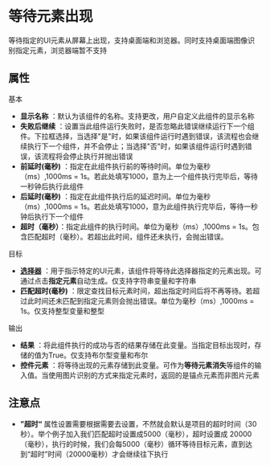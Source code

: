 
# 等待元素出现

等待指定的UI元素从屏幕上出现，支持桌面端和浏览器。同时支持桌面端图像识别指定元素，浏览器端暂不支持

## 属性
基本
- **显示名称** ：默认为该组件的名称。支持更改，用户自定义此组件的显示名称
- **失败后继续** ：设置当此组件运行失败时，是否忽略此错误继续运行下一个组件。下拉框选择，当选择"是"时，如果该组件运行时遇到错误，该流程也会继续执行下一个组件，并不会停止；当选择"否"时，如果该组件运行时遇到错误，该流程将会停止执行并抛出错误
- **前延时(毫秒)** ：指定在此组件执行前的等待时间。单位为毫秒（ms）,1000ms = 1s。若此处填写1000，意为上一个组件执行完毕后，等待一秒钟后执行此组件
- **后延时(毫秒)** ：指定在此组件执行后的延迟时间。单位为毫秒（ms）,1000ms = 1s。若此处填写1000，意为此组件执行完毕后，等待一秒钟后执行下一个组件
- **超时（毫秒）**：指定此组件的执行时间。单位为毫秒（ms）,1000ms = 1s。包含匹配超时（毫秒）。若超出此时间，组件还未执行，会抛出错误。

目标

- **[选择器](../Appendix/Selector.md?_v=v2020.4)** ：用于指示特定的UI元素，该组件将等待此选择器指定的元素出现。可通过点击**指定元素**自动生成。仅支持字符串变量和字符串
- **匹配超时(毫秒)** ：限定查找目标元素时间，超出指定时间后将不再等待。若超过此时间还未匹配到指定元素则会抛出错误。单位为毫秒（ms）,1000ms = 1s。仅支持整型变量和整型

输出

- **结果** ：将此组件执行的成功与否的结果存储在此变量。当指定目标出现时，存储的值为True。仅支持布尔型变量和布尔
- **控件元素** ：将等待出现的元素存储到此变量。可作为**等待元素消失**等组件的输入值。当使用图片识别的方式来指定元素时，返回的是锚点元素而非图片元素

## 注意点
- **”超时“** 属性设置需要根据需要去设置，不然就会默认是项目的超时时间（30秒）。举个例子加入我们匹配超时设置成5000（毫秒），超时设置成 20000（毫秒），执行的时候，我们会每5000（毫秒）循环等待目标元素，直到达到“超时”时间（20000毫秒）才会继续往下执行

